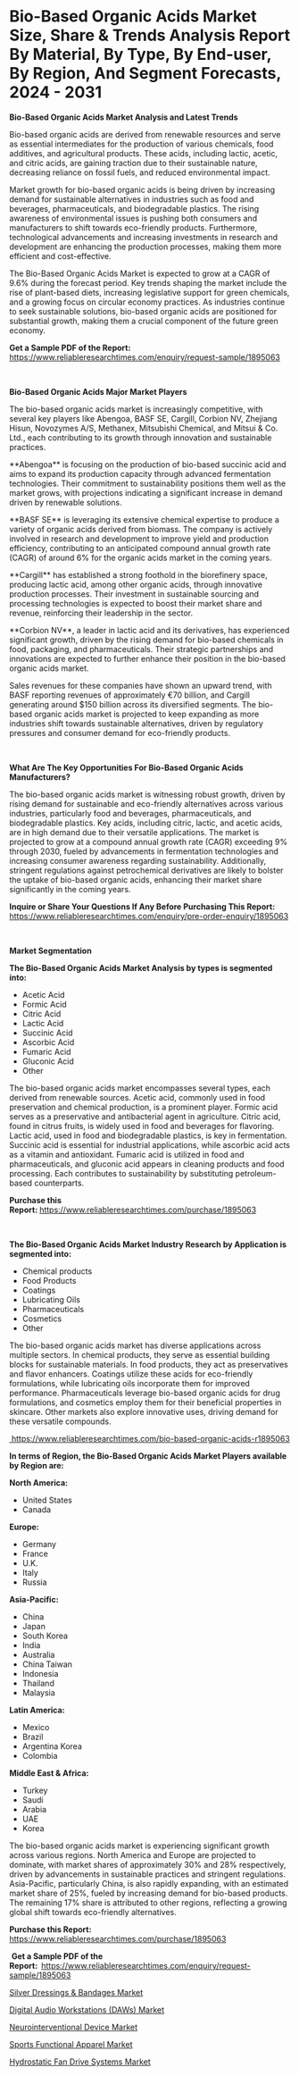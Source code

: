 <p><h1>Bio-Based Organic Acids Market Size, Share & Trends Analysis Report By Material, By Type, By End-user, By Region, And Segment Forecasts, 2024 - 2031</h1></p><p><strong>Bio-Based Organic Acids Market Analysis and Latest Trends</strong></p>
<p><p>Bio-based organic acids are derived from renewable resources and serve as essential intermediates for the production of various chemicals, food additives, and agricultural products. These acids, including lactic, acetic, and citric acids, are gaining traction due to their sustainable nature, decreasing reliance on fossil fuels, and reduced environmental impact.</p><p>Market growth for bio-based organic acids is being driven by increasing demand for sustainable alternatives in industries such as food and beverages, pharmaceuticals, and biodegradable plastics. The rising awareness of environmental issues is pushing both consumers and manufacturers to shift towards eco-friendly products. Furthermore, technological advancements and increasing investments in research and development are enhancing the production processes, making them more efficient and cost-effective.</p><p>The Bio-Based Organic Acids Market is expected to grow at a CAGR of 9.6% during the forecast period. Key trends shaping the market include the rise of plant-based diets, increasing legislative support for green chemicals, and a growing focus on circular economy practices. As industries continue to seek sustainable solutions, bio-based organic acids are positioned for substantial growth, making them a crucial component of the future green economy.</p></p>
<p><strong>Get a Sample PDF of the Report:&nbsp;</strong> <a href="https://www.reliableresearchtimes.com/enquiry/request-sample/1895063?utm_campaign=1612&utm_medium=2&utm_source=Github&utm_content=ia&utm_term=24102024&utm_id=bio-based-organic-acids">https://www.reliableresearchtimes.com/enquiry/request-sample/1895063</a></p>
<p>&nbsp;</p>
<p><strong>Bio-Based Organic Acids Major Market Players</strong></p>
<p><p>The bio-based organic acids market is increasingly competitive, with several key players like Abengoa, BASF SE, Cargill, Corbion NV, Zhejiang Hisun, Novozymes A/S, Methanex, Mitsubishi Chemical, and Mitsui & Co. Ltd., each contributing to its growth through innovation and sustainable practices.</p><p>**Abengoa** is focusing on the production of bio-based succinic acid and aims to expand its production capacity through advanced fermentation technologies. Their commitment to sustainability positions them well as the market grows, with projections indicating a significant increase in demand driven by renewable solutions.</p><p>**BASF SE** is leveraging its extensive chemical expertise to produce a variety of organic acids derived from biomass. The company is actively involved in research and development to improve yield and production efficiency, contributing to an anticipated compound annual growth rate (CAGR) of around 6% for the organic acids market in the coming years.</p><p>**Cargill** has established a strong foothold in the biorefinery space, producing lactic acid, among other organic acids, through innovative production processes. Their investment in sustainable sourcing and processing technologies is expected to boost their market share and revenue, reinforcing their leadership in the sector.</p><p>**Corbion NV**, a leader in lactic acid and its derivatives, has experienced significant growth, driven by the rising demand for bio-based chemicals in food, packaging, and pharmaceuticals. Their strategic partnerships and innovations are expected to further enhance their position in the bio-based organic acids market.</p><p>Sales revenues for these companies have shown an upward trend, with BASF reporting revenues of approximately €70 billion, and Cargill generating around $150 billion across its diversified segments. The bio-based organic acids market is projected to keep expanding as more industries shift towards sustainable alternatives, driven by regulatory pressures and consumer demand for eco-friendly products.</p></p>
<p>&nbsp;</p>
<p><strong>What Are The Key Opportunities For Bio-Based Organic Acids Manufacturers?</strong></p>
<p><p>The bio-based organic acids market is witnessing robust growth, driven by rising demand for sustainable and eco-friendly alternatives across various industries, particularly food and beverages, pharmaceuticals, and biodegradable plastics. Key acids, including citric, lactic, and acetic acids, are in high demand due to their versatile applications. The market is projected to grow at a compound annual growth rate (CAGR) exceeding 9% through 2030, fueled by advancements in fermentation technologies and increasing consumer awareness regarding sustainability. Additionally, stringent regulations against petrochemical derivatives are likely to bolster the uptake of bio-based organic acids, enhancing their market share significantly in the coming years.</p></p>
<p><strong>Inquire or Share Your Questions If Any Before Purchasing This Report:</strong> <a href="https://www.reliableresearchtimes.com/enquiry/pre-order-enquiry/1895063?utm_campaign=1612&utm_medium=2&utm_source=Github&utm_content=ia&utm_term=24102024&utm_id=bio-based-organic-acids">https://www.reliableresearchtimes.com/enquiry/pre-order-enquiry/1895063</a></p>
<p>&nbsp;</p>
<p><strong>Market Segmentation</strong></p>
<p><strong>The Bio-Based Organic Acids Market Analysis by types is segmented into:</strong></p>
<p><ul><li>Acetic Acid</li><li>Formic Acid</li><li>Citric Acid</li><li>Lactic Acid</li><li>Succinic Acid</li><li>Ascorbic Acid</li><li>Fumaric Acid</li><li>Gluconic Acid</li><li>Other</li></ul></p>
<p><p>The bio-based organic acids market encompasses several types, each derived from renewable sources. Acetic acid, commonly used in food preservation and chemical production, is a prominent player. Formic acid serves as a preservative and antibacterial agent in agriculture. Citric acid, found in citrus fruits, is widely used in food and beverages for flavoring. Lactic acid, used in food and biodegradable plastics, is key in fermentation. Succinic acid is essential for industrial applications, while ascorbic acid acts as a vitamin and antioxidant. Fumaric acid is utilized in food and pharmaceuticals, and gluconic acid appears in cleaning products and food processing. Each contributes to sustainability by substituting petroleum-based counterparts.</p></p>
<p><strong>Purchase this Report:&nbsp;</strong><a href="https://www.reliableresearchtimes.com/purchase/1895063?utm_campaign=1612&utm_medium=2&utm_source=Github&utm_content=ia&utm_term=24102024&utm_id=bio-based-organic-acids">https://www.reliableresearchtimes.com/purchase/1895063</a></p>
<p>&nbsp;</p>
<p><strong>The Bio-Based Organic Acids Market Industry Research by Application is segmented into:</strong></p>
<p><ul><li>Chemical products</li><li>Food Products</li><li>Coatings</li><li>Lubricating Oils</li><li>Pharmaceuticals</li><li>Cosmetics</li><li>Other</li></ul></p>
<p><p>The bio-based organic acids market has diverse applications across multiple sectors. In chemical products, they serve as essential building blocks for sustainable materials. In food products, they act as preservatives and flavor enhancers. Coatings utilize these acids for eco-friendly formulations, while lubricating oils incorporate them for improved performance. Pharmaceuticals leverage bio-based organic acids for drug formulations, and cosmetics employ them for their beneficial properties in skincare. Other markets also explore innovative uses, driving demand for these versatile compounds.</p></p>
<p><a href="https://www.reliableresearchtimes.com/bio-based-organic-acids-r1895063?utm_campaign=1612&utm_medium=2&utm_source=Github&utm_content=ia&utm_term=24102024&utm_id=bio-based-organic-acids">&nbsp;https://www.reliableresearchtimes.com/bio-based-organic-acids-r1895063</a></p>
<p><strong>In terms of Region, the Bio-Based Organic Acids Market Players available by Region are:</strong></p>
<p>
    <p> <strong> North America: </strong>
        <ul>
            <li>United States</li>
            <li>Canada</li>
        </ul>
        </p> 
    <p> <strong> Europe: </strong>
        <ul>
            <li>Germany</li>
            <li>France</li>
            <li>U.K.</li>
            <li>Italy</li>
            <li>Russia</li>
        </ul>
        </p> 
    <p> <strong> Asia-Pacific: </strong>
        <ul>
            <li>China</li>
            <li>Japan</li>
            <li>South Korea</li>
            <li>India</li>
            <li>Australia</li>
            <li>China Taiwan</li>
            <li>Indonesia</li>
            <li>Thailand</li>
            <li>Malaysia</li>
        </ul>
        </p> 
    <p> <strong> Latin America: </strong>
        <ul>
            <li>Mexico</li>
            <li>Brazil</li>
            <li>Argentina Korea</li>
            <li>Colombia</li>
        </ul>
        </p> 
    <p> <strong> Middle East & Africa: </strong>
        <ul>
            <li>Turkey</li>
            <li>Saudi</li>
            <li>Arabia</li>
            <li>UAE</li>
            <li>Korea</li>
        </ul>
    </p>
    </p>
<p><p>The bio-based organic acids market is experiencing significant growth across various regions. North America and Europe are projected to dominate, with market shares of approximately 30% and 28% respectively, driven by advancements in sustainable practices and stringent regulations. Asia-Pacific, particularly China, is also rapidly expanding, with an estimated market share of 25%, fueled by increasing demand for bio-based products. The remaining 17% share is attributed to other regions, reflecting a growing global shift towards eco-friendly alternatives.</p></p>
<p><strong>Purchase this Report: </strong><a href="https://www.reliableresearchtimes.com/purchase/1895063?utm_campaign=1612&utm_medium=2&utm_source=Github&utm_content=ia&utm_term=24102024&utm_id=bio-based-organic-acids">https://www.reliableresearchtimes.com/purchase/1895063</a></p>
<p>&nbsp;<strong>Get a Sample PDF of the Report:&nbsp;&nbsp;</strong><a href="https://www.reliableresearchtimes.com/enquiry/request-sample/1895063?utm_campaign=1612&utm_medium=2&utm_source=Github&utm_content=ia&utm_term=24102024&utm_id=bio-based-organic-acids">https://www.reliableresearchtimes.com/enquiry/request-sample/1895063</a></p>
<p><strong></strong></p>
<p><p><a href="https://www.linkedin.com/pulse/future-silver-dressings-bandages-market-global-forecast-trends-xqz2f?utm_campaign=1612&utm_medium=2&utm_source=Github&utm_content=ia&utm_term=24102024&utm_id=bio-based-organic-acids">Silver Dressings & Bandages Market</a></p><p><a href="https://www.linkedin.com/pulse/trends-global-digital-audio-workstations-daws-market-liage?utm_campaign=1612&utm_medium=2&utm_source=Github&utm_content=ia&utm_term=24102024&utm_id=bio-based-organic-acids">Digital Audio Workstations (DAWs) Market</a></p><p><a href="https://www.linkedin.com/pulse/neurointerventional-device-market-global-share-ranking-wpyhf?utm_campaign=1612&utm_medium=2&utm_source=Github&utm_content=ia&utm_term=24102024&utm_id=bio-based-organic-acids">Neurointerventional Device Market</a></p><p><a href="https://www.linkedin.com/pulse/sports-functional-apparel-market-drivers-challenges-forecast-suhff?utm_campaign=1612&utm_medium=2&utm_source=Github&utm_content=ia&utm_term=24102024&utm_id=bio-based-organic-acids">Sports Functional Apparel Market</a></p><p><a href="https://www.linkedin.com/pulse/hydrostatic-fan-drive-systems-market-industry-landscape-growth-o3mcf?utm_campaign=1612&utm_medium=2&utm_source=Github&utm_content=ia&utm_term=24102024&utm_id=bio-based-organic-acids">Hydrostatic Fan Drive Systems Market</a></p></p>